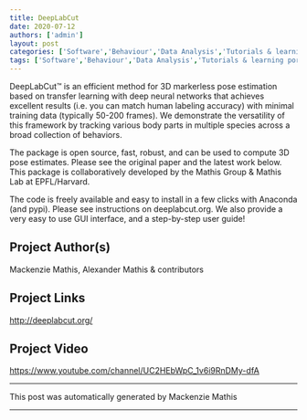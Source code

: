 ```yaml
---
title: DeepLabCut
date: 2020-07-12
authors: ['admin']
layout: post
categories: ['Software','Behaviour','Data Analysis','Tutorials & learning portals']
tags: ['Software','Behaviour','Data Analysis','Tutorials & learning portals']
---
```



DeepLabCut™ is an efficient method for 3D markerless pose estimation based on transfer learning with deep neural networks that achieves excellent results (i.e. you can match human labeling accuracy) with minimal training data (typically 50-200 frames). We demonstrate the versatility of this framework by tracking various body parts in multiple species across a broad collection of behaviors. 

The package is open source, fast, robust, and can be used to compute 3D pose estimates. Please see the original paper and the latest work below.  This package is collaboratively developed by the Mathis Group & Mathis Lab at EPFL/Harvard.

The code is freely available and easy to install in a few clicks with Anaconda (and pypi). Please see instructions on deeplabcut.org. We also provide a very easy to use GUI interface, and a step-by-step user guide!



## Project Author(s)
Mackenzie Mathis, Alexander Mathis & contributors
## Project Links
http://deeplabcut.org/
## Project Video
https://www.youtube.com/channel/UC2HEbWpC_1v6i9RnDMy-dfA
***
This post was automatically generated by
Mackenzie Mathis
***

